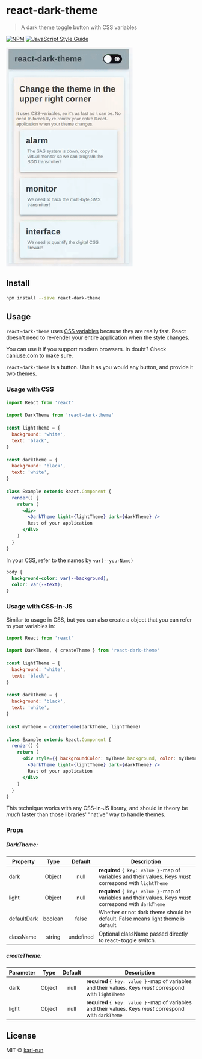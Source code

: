 # react-dark-theme

> A dark theme toggle button with CSS variables

[![NPM](https://img.shields.io/npm/v/react-dark-theme.svg)](https://www.npmjs.com/package/react-dark-theme) [![JavaScript Style Guide](https://img.shields.io/badge/code_style-prettier-brightgreen.svg)](https://prettier.io)

![example gif](./example.gif)

## Install

```bash
npm install --save react-dark-theme
```

## Usage

`react-dark-theme` uses [CSS variables](https://developer.mozilla.org/en-US/docs/Web/CSS/Using_CSS_custom_properties) because they are really fast. React doesn't need to re-render your entire application when the style changes.

You can use it if you support modern browsers. In doubt? Check [caniuse.com](https://caniuse.com/#feat=css-variables) to make sure.

`react-dark-theme` is a button. Use it as you would any button, and provide it two themes.

### Usage with CSS

```jsx
import React from 'react'

import DarkTheme from 'react-dark-theme'

const lightTheme = {
  background: 'white',
  text: 'black',
}

const darkTheme = {
  background: 'black',
  text: 'white',
}

class Example extends React.Component {
  render() {
    return (
      <div>
        <DarkTheme light={lightTheme} dark={darkTheme} />
        Rest of your application
      </div>
    )
  }
}
```

In your CSS, refer to the names by `var(--yourName)`

```css
body {
  background-color: var(--background);
  color: var(--text);
}
```

### Usage with CSS-in-JS

Similar to usage in CSS, but you can also create a object that you can refer to your variables in:

```jsx
import React from 'react'

import DarkTheme, { createTheme } from 'react-dark-theme'

const lightTheme = {
  background: 'white',
  text: 'black',
}

const darkTheme = {
  background: 'black',
  text: 'white',
}

const myTheme = createTheme(darkTheme, lightTheme)

class Example extends React.Component {
  render() {
    return (
      <div style={{ backgroundColor: myTheme.background, color: myTheme.text }}>
        <DarkTheme light={lightTheme} dark={darkTheme} />
        Rest of your application
      </div>
    )
  }
}
```

This technique works with any CSS-in-JS library, and should in theory be *much* faster than those libraries' "native" way to handle themes.

### Props

##### DarkTheme:

| Property    |  Type   |  Default  | Description                                                                                               |
| ----------- | :-----: | :-------: | --------------------------------------------------------------------------------------------------------- |
| dark        | Object  |   null    | **required** `{ key: value }`-map of variables and their values. Keys _must_ correspond with `lightTheme` |
| light       | Object  |   null    | **required** `{ key: value }`-map of variables and their values. Keys _must_ correspond with `darkTheme`  |
| defaultDark | boolean |   false   | Whether or not dark theme should be default. False means light theme is default.                          |
| className   | string  | undefined | Optional className passed directly to react-toggle switch.                                                |

##### createTheme:

| Parameter |  Type  | Default | Description                                                                                               |
| --------- | :----: | :-----: | --------------------------------------------------------------------------------------------------------- |
| dark      | Object |  null   | **required** `{ key: value }`-map of variables and their values. Keys _must_ correspond with `lightTheme` |
| light     | Object |  null   | **required** `{ key: value }`-map of variables and their values. Keys _must_ correspond with `darkTheme`  |

## License

MIT © [karl-run](https://github.com/karl-run)

